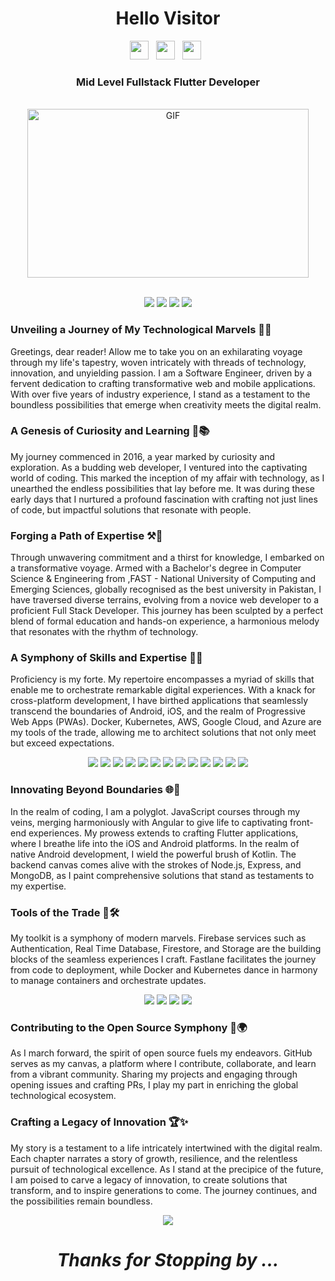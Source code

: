 <div align="center">
   <h1>Hello Visitor
   </h1>
</div>
<p align="center">
  <a href="https://www.linkedin.com/in/shaikh-mohsin-ali-899a00156/"><img height="30" src="https://img.shields.io/badge/-LINKEDIN-0077B5?style=for-the-badge&logo=linkedin&logoColor=white"></a>&nbsp;&nbsp;
  <a href="https://www.upwork.com/freelancers/~01ebcb2301c05f9684"><img height="30" src="https://img.shields.io/badge/-UPWORK-73bb44?style=for-the-badge&logo=upwork&logoColor=white"></a>&nbsp;&nbsp;
  <a href="https://github.com/Mo5hu"><img height="30" src="https://img.shields.io/badge/-GITHUB-333?style=for-the-badge&logo=github&logoColor=white"></a>&nbsp;&nbsp;
</p>
<div align="center">
<h3>Mid Level Fullstack Flutter Developer</h3>
</div>
<br />
<div align="center">
  <img height="270px" width="450px" alt="GIF" src="https://media.giphy.com/media/26tn33aiTi1jkl6H6/source.gif" />
</div>
<br />
<div align="left">
  <p align="center">
    <img src="https://img.shields.io/badge/-Full Stack Development-000000?style=for-the-badge">
    <img src="https://img.shields.io/badge/-AI & Machine Learning-000000?style=for-the-badge">
    <img src="https://img.shields.io/badge/-BlockChain & Cryptocurrency-000000?style=for-the-badge">
    <img src="https://img.shields.io/badge/-Internet Of Things-000000?style=for-the-badge">
  </p>
<h3>Unveiling a Journey of My Technological Marvels 🚀💡</h3>
<p>Greetings, dear reader! Allow me to take you on an exhilarating voyage through my life's tapestry, woven intricately with threads of technology, innovation, and unyielding passion. I am a Software Engineer, driven by a fervent dedication to crafting transformative web and mobile applications. With over five years of industry experience, I stand as a testament to the boundless possibilities that emerge when creativity meets the digital realm.
</p>
<h3>A Genesis of Curiosity and Learning 🌱📚
</h3>
<p>My journey commenced in 2016, a year marked by curiosity and exploration. As a budding web developer, I ventured into the captivating world of coding. This marked the inception of my affair with technology, as I unearthed the endless possibilities that lay before me. It was during these early days that I nurtured a profound fascination with crafting not just lines of code, but impactful solutions that resonate with people.
</p>
<h3>Forging a Path of Expertise ⚒️🔗
</h3>
<p>Through unwavering commitment and a thirst for knowledge, I embarked on a transformative voyage. Armed with a Bachelor's degree in Computer Science & Engineering from ,FAST - National University of Computing and Emerging Sciences, globally recognised as the best university in Pakistan, I have traversed diverse terrains, evolving from a novice web developer to a proficient Full Stack Developer. This journey has been sculpted by a perfect blend of formal education and hands-on experience, a harmonious melody that resonates with the rhythm of technology.
</p>
<h3>A Symphony of Skills and Expertise 🎵🎯
</h3>
<p>Proficiency is my forte. My repertoire encompasses a myriad of skills that enable me to orchestrate remarkable digital experiences. With a knack for cross-platform development, I have birthed applications that seamlessly transcend the boundaries of Android, iOS, and the realm of Progressive Web Apps (PWAs). Docker, Kubernetes, AWS, Google Cloud, and Azure are my tools of the trade, allowing me to architect solutions that not only meet but exceed expectations.
</p>
<p align="center">
    <img src="https://img.shields.io/badge/-Flutter-000000?style=for-the-badge&logo=flutter">
    <img src="https://img.shields.io/badge/-Dart-000000?style=for-the-badge&logo=dart">
    <img src="https://img.shields.io/badge/-Typescript-000000?style=for-the-badge&logo=typescript">
    <img src="https://img.shields.io/badge/-NodeJs-000000?style=for-the-badge&logo=node.js">
    <img src="https://img.shields.io/badge/-Android-000000?style=for-the-badge&logo=android">
    <img src="https://img.shields.io/badge/-iOS-000000?style=for-the-badge&logo=ios">
    <img src="https://img.shields.io/badge/-Macintosh-000000?style=for-the-badge&logo=macintosh">
    <img src="https://img.shields.io/badge/-Windows-000000?style=for-the-badge&logo=windows">
    <img src="https://img.shields.io/badge/-SASS-000000?style=for-the-badge&logo=sass">
    <img src="https://img.shields.io/badge/-Ionic-000000?style=for-the-badge&logo=ionic">
    <img src="https://img.shields.io/badge/-JavaScript-000000?style=for-the-badge&logo=javascript">
    <img src="https://img.shields.io/badge/-Angular-000000?style=for-the-badge&logo=angular">
    <img src="https://img.shields.io/badge/-Ethereum Smart Contracts-000000?style=for-the-badge&logo=ethereum">
  </p>
<h3>Innovating Beyond Boundaries 🌐🚀
</h3>
<p>In the realm of coding, I am a polyglot. JavaScript courses through my veins, merging harmoniously with Angular to give life to captivating front-end experiences. My prowess extends to crafting Flutter applications, where I breathe life into the iOS and Android platforms. In the realm of native Android development, I wield the powerful brush of Kotlin. The backend canvas comes alive with the strokes of Node.js, Express, and MongoDB, as I paint comprehensive solutions that stand as testaments to my expertise.
</p>
<h3>Tools of the Trade 🔧🛠️
</h3>
<p>My toolkit is a symphony of modern marvels. Firebase services such as Authentication, Real Time Database, Firestore, and Storage are the building blocks of the seamless experiences I craft. Fastlane facilitates the journey from code to deployment, while Docker and Kubernetes dance in harmony to manage containers and orchestrate updates.
</p>
<p align="center">
    <img src="https://img.shields.io/badge/-Firebase-000000?style=for-the-badge&logo=firebase">
    <img src="https://img.shields.io/badge/-Fastlane-000000?style=for-the-badge&logo=fastlane">
    <img src="https://img.shields.io/badge/-docker-000000?style=for-the-badge&logo=docker">
    <img src="https://img.shields.io/badge/-Kubernetes-000000?style=for-the-badge&logo=kubernetes">
  </p>
<h3>Contributing to the Open Source Symphony 🎻🌍
</h3>
<p>As I march forward, the spirit of open source fuels my endeavors. GitHub serves as my canvas, a platform where I contribute, collaborate, and learn from a vibrant community. Sharing my projects and engaging through opening issues and crafting PRs, I play my part in enriching the global technological ecosystem.
</p>
<h3>Crafting a Legacy of Innovation 🏆✨
</h3>
<p>My story is a testament to a life intricately intertwined with the digital realm. Each chapter narrates a story of growth, resilience, and the relentless pursuit of technological excellence. As I stand at the precipice of the future, I am poised to carve a legacy of innovation, to create solutions that transform, and to inspire generations to come. The journey continues, and the possibilities remain boundless.</p>
  

</div>
<p align="center" >
  <a href="https://github.com/anuraghazra/github-readme-stats"> 
    <img src="https://github-readme-stats.vercel.app/api?username=mo5hu&&show_icons=true&theme=radical"/>
  </a>
</p>
<h1 align="center"><i>Thanks for Stopping by ... </i></h1>
